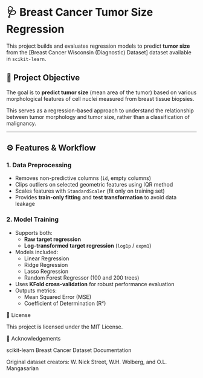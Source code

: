 # 🩺 Breast Cancer Tumor Size Regression

This project builds and evaluates regression models to predict **tumor size** from the [Breast Cancer Wisconsin (Diagnostic) Dataset] dataset available in `scikit-learn`.

## 📌 Project Objective
The goal is to **predict tumor size** (mean area of the tumor) based on various morphological features of cell nuclei measured from breast tissue biopsies.

This serves as a regression-based approach to understand the relationship between tumor morphology and tumor size, rather than a classification of malignancy.

---
## ⚙️ Features & Workflow

### **1. Data Preprocessing**
- Removes non-predictive columns (`id`, empty columns)
- Clips outliers on selected geometric features using IQR method
- Scales features with `StandardScaler` (fit only on training set)
- Provides **train-only fitting** and **test transformation** to avoid data leakage

### **2. Model Training**
- Supports both:
  - **Raw target regression**
  - **Log-transformed target regression** (`log1p` / `expm1`)
- Models included:
  - Linear Regression
  - Ridge Regression
  - Lasso Regression
  - Random Forest Regressor (100 and 200 trees)
- Uses **KFold cross-validation** for robust performance evaluation
- Outputs metrics:
  - Mean Squared Error (MSE)
  - Coefficient of Determination (R²)
 
📜 License

This project is licensed under the MIT License.

🙌 Acknowledgements

scikit-learn Breast Cancer Dataset Documentation

Original dataset creators: W. Nick Street, W.H. Wolberg, and O.L. Mangasarian

